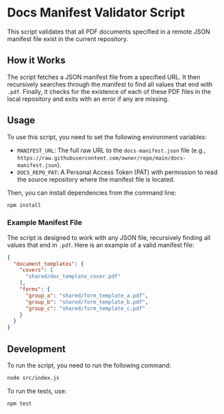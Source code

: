 # Docs Manifest Validator Script

This script validates that all PDF documents specified in a remote JSON manifest file exist in the current repository.

## How it Works

The script fetches a JSON manifest file from a specified URL. It then recursively searches through the manifest to find all values that end with `.pdf`. Finally, it checks for the existence of each of these PDF files in the local repository and exits with an error if any are missing.

## Usage

To use this script, you need to set the following environment variables:

- `MANIFEST_URL`: The full raw URL to the `docs-manifest.json` file (e.g., `https://raw.githubusercontent.com/owner/repo/main/docs-manifest.json`).
- `DOCS_REPO_PAT`: A Personal Access Token (PAT) with permission to read the source repository where the manifest file is located.

Then, you can install dependencies from the command line:

```bash
npm install
```

### Example Manifest File

The script is designed to work with any JSON file, recursively finding all values that end in `.pdf`. Here is an example of a valid manifest file:

```json
{
  "document_templates": {
    "covers": [
      "shared/doc_template_cover.pdf"
    ],
    "forms": {
      "group_a": "shared/form_template_a.pdf",
      "group_b": "shared/form_template_b.pdf",
      "group_c": "shared/form_template_c.pdf"
    }
  }
}
```

## Development

To run the script, you need to run the following command:

```bash
node src/index.js
```

To run the tests, use:

```bash
npm test
```